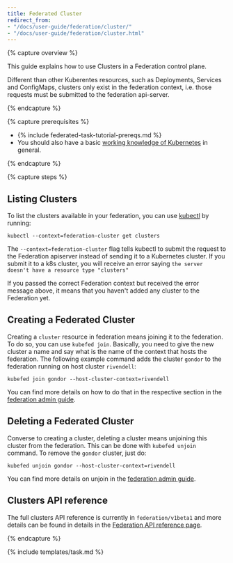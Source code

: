 ```yaml
---
title: Federated Cluster
redirect_from:
- "/docs/user-guide/federation/cluster/"
- "/docs/user-guide/federation/cluster.html"
---
```


{% capture overview %}

This guide explains how to use Clusters in a Federation control plane.

Different than other Kuberentes resources, such as Deployments, Services and ConfigMaps,
clusters only exist in the federation context, i.e. those requests must be submitted to the
federation api-server.

{% endcapture %}

{% capture prerequisites %}

* {% include federated-task-tutorial-prereqs.md %}
* You should also have a basic [working knowledge of Kubernetes](/docs/setup/pick-right-solution/) in
general.

{% endcapture %}

{% capture steps %}

## Listing Clusters

To list the clusters available in your federation, you can use [kubectl](/docs/user-guide/kubectl/) by
running:

``` shell
kubectl --context=federation-cluster get clusters
```

The `--context=federation-cluster` flag tells kubectl to submit the
request to the Federation apiserver instead of sending it to a Kubernetes
cluster. If you submit it to a k8s cluster, you will receive an error saying
`the server doesn't have a resource type "clusters"`

If you passed the correct Federation context but received the error message above, it means that you haven't
added any cluster to the Federation yet.

## Creating a Federated Cluster

Creating a `cluster` resource in federation means joining it to the federation. To do so, you can use
`kubefed join`. Basically, you need to give the new cluster a name and say what is the name of the
context that hosts the federation. The following example command adds the cluster `gondor` to the
federation running on host cluster `rivendell`:

``` shell
kubefed join gondor --host-cluster-context=rivendell
```

You can find more details on how to do that in the respective section in the
[federation admin guide](/docs/tutorials/federation/set-up-cluster-federation-kubefed/#adding-a-cluster-to-a-federation).

## Deleting a Federated Cluster

Converse to creating a cluster, deleting a cluster means unjoining this cluster from the
federation. This can be done with `kubefed unjoin` command. To remove the `gondor` cluster, just do:

``` shell
kubefed unjoin gondor --host-cluster-context=rivendell
```

You can find more details on unjoin in the
[federation admin guide](/docs/tutorials/federation/set-up-cluster-federation-kubefed/#removing-a-cluster-from-a-federation).

## Clusters API reference

The full clusters API reference is currently in `federation/v1beta1` and more details can be found in details in the
[Federation API reference page](https://kubernetes.io/docs/reference/federation/).

{% endcapture %}

{% include templates/task.md %}
